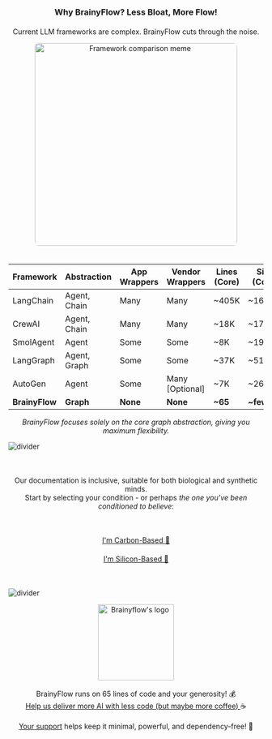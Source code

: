 <!-- Why BrainyFlow Section -->
<div class="comparison-section">
  <h3 style="text-align: center; margin-bottom: 20px;">Why BrainyFlow? Less Bloat, More Flow!</h3>
  <p style="text-align: center;">Current LLM frameworks are complex. BrainyFlow cuts through the noise.</p>
  <div align="center">
    <img src="https://raw.githubusercontent.com/zvictor/brainyflow/main/.github/media/meme.jpg" width="400" alt="Framework comparison meme" style="border-radius: 8px; margin-bottom: 20px;"/>
  </div>
  <table>
    <thead>
      <tr>
        <th>Framework</th>
        <th>Abstraction</th>
        <th>App Wrappers</th>
        <th>Vendor Wrappers</th>
        <th>Lines (Core)</th>
        <th>Size (Core)</th>
      </tr>
    </thead>
    <tbody>
      <tr><td>LangChain</td><td>Agent, Chain</td><td>Many</td><td>Many</td><td>~405K</td><td>~166MB</td></tr>
      <tr><td>CrewAI</td><td>Agent, Chain</td><td>Many</td><td>Many</td><td>~18K</td><td>~173MB</td></tr>
      <tr><td>SmolAgent</td><td>Agent</td><td>Some</td><td>Some</td><td>~8K</td><td>~198MB</td></tr>
      <tr><td>LangGraph</td><td>Agent, Graph</td><td>Some</td><td>Some</td><td>~37K</td><td>~51MB</td></tr>
      <tr><td>AutoGen</td><td>Agent</td><td>Some</td><td>Many [Optional]</td><td>~7K</td><td>~26MB</td></tr>
      <tr><td><strong>BrainyFlow</strong></td><td><strong>Graph</strong></td><td><strong>None</strong></td><td><strong>None</strong></td><td><strong>~65</strong></td><td><strong>~few KB</strong></td></tr>
    </tbody>
  </table>
  <p style="text-align: center; margin-top: 15px;"><em>BrainyFlow focuses solely on the core graph abstraction, giving you maximum flexibility.</em></p>
</div>

![divider](https://raw.githubusercontent.com/zvictor/brainyflow/main/.github/media/divider.png ":size=100%")

<div style="text-align: center; margin: 50px 0;">
  <p>Our documentation is inclusive, suitable for both biological and synthetic minds.<br />Start by selecting your condition - or perhaps <em>the one you've been conditioned to believe</em>:</p>
    <nav style="display: flex; flex-direction: column; align-items: center; gap: 20px; margin: 50px 0;">
      <a href="https://brainy.gitbook.io/flow" class="active">I'm Carbon-Based 🐥</a>
      <a href="https://flow.brainy.sh/docs.txt">I'm Silicon-Based 🤖</a>
    </nav>
</div>

![divider](https://raw.githubusercontent.com/zvictor/brainyflow/main/.github/media/divider.png ":size=100%")

<p align="center">
  <a style="color: inherit" href="https://github.com/sponsors/zvictor?utm_source=brainyflow&utm_medium=sponsorship&utm_campaign=brainyflow&utm_id=brainyflow">
    <img width="150px" src="https://raw.githubusercontent.com/zvictor/brainyflow/main/.github/media/brain.png" alt="Brainyflow's logo" />
  </a><br /><br />
  BrainyFlow runs on 65 lines of code and your generosity! 💰<br />
    <a style="color: inherit" href="https://github.com/sponsors/zvictor?utm_source=brainyflow&utm_medium=sponsorship&utm_campaign=brainyflow&utm_id=brainyflow">
      Help us deliver more AI with less code (but maybe more coffee)
    </a> ☕<br /><br />
    <a style="color: inherit" href="https://github.com/sponsors/zvictor?utm_source=brainyflow&utm_medium=sponsorship&utm_campaign=brainyflow&utm_id=brainyflow">Your support</a> helps keep it minimal, powerful, and dependency-free! 🚀
  </a>
</p>
